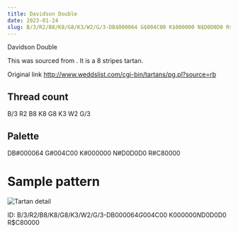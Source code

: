 ```yaml
---
title: Davidson Double
date: 2023-01-24
slug: B/3/R2/B8/K8/G8/K3/W2/G/3-DB$000064 G$004C00 K$000000 N$D0D0D0 R$C80000
---
```

Davidson Double

This was sourced from <no value>.  It is a 8 stripes tartan.

Original link http://www.weddslist.com/cgi-bin/tartans/pg.pl?source=rb

## Thread count
B/3 R2 B8 K8 G8 K3 W2 G/3

## Palette
DB#000064 G#004C00 K#000000 N#D0D0D0 R#C80000

# Sample pattern

![Tartan detail](tartan.png "B/3 R2 B8 K8 G8 K3 W2 G/3 tartan")

ID: B/3/R2/B8/K8/G8/K3/W2/G/3-DB$000064 G$004C00 K$000000 N$D0D0D0 R$C80000